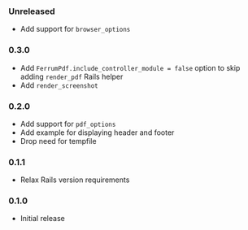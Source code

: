 ### Unreleased

* Add support for `browser_options`

### 0.3.0

* Add `FerrumPdf.include_controller_module = false` option to skip adding `render_pdf` Rails helper
* Add `render_screenshot`

### 0.2.0

* Add support for `pdf_options`
* Add example for displaying header and footer
* Drop need for tempfile

### 0.1.1

* Relax Rails version requirements

### 0.1.0

* Initial release
